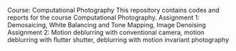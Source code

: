 Course: Computational Photography
This repository contains codes and reports for the course Computational Photography.
Assignment 1: Demosaicing, White Balancing and Tone Mapping, Image Denoising
Assignment 2: Motion deblurring with conventional camera, motion deblurring with flutter shutter, deblurring with motion invariant photography

